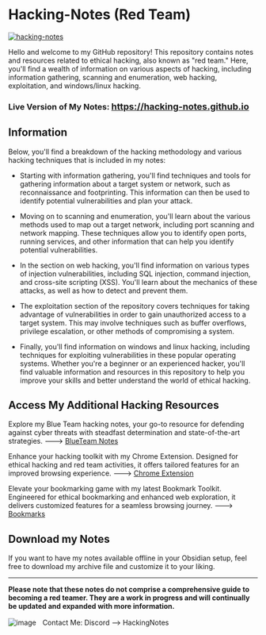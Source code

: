 # Hacking-Notes (Red Team)

[![hacking-notes](https://github.com/Hacking-Notes/RedTeam/assets/118412415/1652df89-569f-454a-afa9-60b92f112242)](https://hacking-notes.github.io)

Hello and welcome to my GitHub repository! This repository contains notes and resources related to ethical hacking, also known as "red team." Here, you'll find a wealth of information on various aspects of hacking, including information gathering, scanning and enumeration, web hacking, exploitation, and windows/linux hacking.

<h3>Live Version of My Notes: <a href="https://hacking-notes.github.io" style="font-size: 18px;">https://hacking-notes.github.io</a></h3>

## Information

Below, you'll find a breakdown of the hacking methodology and various hacking techniques that is included in my notes:

- Starting with information gathering, you'll find techniques and tools for gathering information about a target system or network, such as reconnaissance and footprinting. This information can then be used to identify potential vulnerabilities and plan your attack.

- Moving on to scanning and enumeration, you'll learn about the various methods used to map out a target network, including port scanning and network mapping. These techniques allow you to identify open ports, running services, and other information that can help you identify potential vulnerabilities.

- In the section on web hacking, you'll find information on various types of injection vulnerabilities, including SQL injection, command injection, and cross-site scripting (XSS). You'll learn about the mechanics of these attacks, as well as how to detect and prevent them.

- The exploitation section of the repository covers techniques for taking advantage of vulnerabilities in order to gain unauthorized access to a target system. This may involve techniques such as buffer overflows, privilege escalation, or other methods of compromising a system.

- Finally, you'll find information on windows and linux hacking, including techniques for exploiting vulnerabilities in these popular operating systems. Whether you're a beginner or an experienced hacker, you'll find valuable information and resources in this repository to help you improve your skills and better understand the world of ethical hacking.

## Access My Additional Hacking Resources

Explore my Blue Team hacking notes, your go-to resource for defending against cyber threats with steadfast determination and state-of-the-art strategies. ---> <a href="https://github.com/Hacking-Notes/Blueteam">BlueTeam Notes</a>

Enhance your hacking toolkit with my Chrome Extension. Designed for ethical hacking and red team activities, it offers tailored features for an improved browsing experience. ---> <a href="https://github.com/Hacking-Notes/Extensions">Chrome Extension</a>

Elevate your bookmarking game with my latest Bookmark Toolkit. Engineered for ethical bookmarking and enhanced web exploration, it delivers customized features for a seamless browsing journey. ---> <a href="https://github.com/Hacking-Notes/Bookmarks">Bookmarks</a>

## Download my Notes

If you want to have my notes available offline in your Obsidian setup, feel free to download my archive file and customize it to your liking.

---

**Please note that these notes do not comprise a comprehensive guide to becoming a red teamer. They are a work in progress and will continually be updated and expanded with more information.**

  ![image](https://external-content.duckduckgo.com/iu/?u=https%3A%2F%2Fwww.net-model.com%2Fimg%2Flogo-discord.png&f=1&nofb=1&ipt=0b347aa70a05f91f4015e7e1049581eba2f397f35b8f27ebb18ae2190210f8ea&ipo=images)ㅤContact Me: Discord --> HackingNotes
